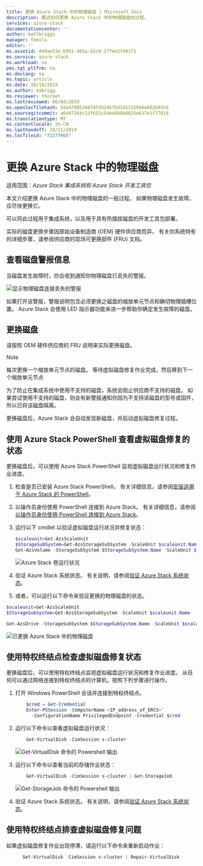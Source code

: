 ```yaml
---
title: 更换 Azure Stack 中的物理磁盘 | Microsoft Docs
description: 概述如何更换 Azure Stack 中的物理磁盘的过程。
services: azure-stack
documentationcenter: ''
author: mattbriggs
manager: femila
editor: ''
ms.assetid: 449ae53e-b951-401a-b2c9-17fee2f491f1
ms.service: azure-stack
ms.workload: na
pms.tgt_pltfrm: na
ms.devlang: na
ms.topic: article
ms.date: 10/10/2019
ms.author: mabrigg
ms.reviewer: thoroet
ms.lastreviewed: 06/04/2019
ms.openlocfilehash: 5da479853487dfd93467bd1413159d6e602b93c6
ms.sourcegitcommit: a6d47164c13f651c54ea0986d825e637e1f77018
ms.translationtype: MT
ms.contentlocale: zh-CN
ms.lasthandoff: 10/11/2019
ms.locfileid: "72277665"
---
```

# <a name="replace-a-physical-disk-in-azure-stack"></a>更换 Azure Stack 中的物理磁盘

适用范围：*Azure Stack 集成系统和 Azure Stack 开发工具包*

本文介绍更换 Azure Stack 中的物理磁盘的一般过程。 如果物理磁盘发生故障，应尽快更换它。

可以将此过程用于集成系统，以及用于具有热插拔磁盘的开发工具包部署。

实际的磁盘更换步骤因原始设备制造商 (OEM) 硬件供应商而异。 有关你系统特有的详细步骤，请参阅供应商的现场可更换部件 (FRU) 文档。

## <a name="review-disk-alert-information"></a>查看磁盘警报信息
当磁盘发生故障时，你会收到通知你物理磁盘已丢失的警报。

![显示物理磁盘连接丢失的警报](media/azure-stack-replace-disk/DiskAlert.png)

如果打开该警报，警报说明包含必须更换之磁盘的缩放单元节点和确切物理插槽位置。 Azure Stack 会使用 LED 指示器功能来进一步帮助你确定发生故障的磁盘。

## <a name="replace-the-disk"></a>更换磁盘

请按照 OEM 硬件供应商的 FRU 说明来实际更换磁盘。

> [!note]
> 每次更换一个缩放单元节点的磁盘。 等待虚拟磁盘修复作业完成，然后移到下一个缩放单元节点

为了防止在集成系统中使用不支持的磁盘，系统会阻止供应商不支持的磁盘。 如果尝试使用不支持的磁盘，则会有新警报通知你因为不支持该磁盘的型号或固件，所以已将该磁盘隔离。

更换磁盘后，Azure Stack 会自动发现新磁盘，并启动虚拟磁盘修复过程。

## <a name="check-the-status-of-virtual-disk-repair-using-azure-stack-powershell"></a>使用 Azure Stack PowerShell 查看虚拟磁盘修复的状态

更换磁盘后，可以使用 Azure Stack PowerShell 监视虚拟磁盘运行状况和修复作业进度。

1. 检查是否已安装 Azure Stack PowerShell。 有关详细信息，请参阅[安装适用于 Azure Stack 的 PowerShell](azure-stack-powershell-install.md)。
2. 以操作员身份使用 PowerShell 连接到 Azure Stack。 有关详细信息，请参阅[以操作员身份使用 PowerShell 连接到 Azure Stack](azure-stack-powershell-configure-admin.md)。
3. 运行以下 cmdlet 以验证虚拟磁盘运行状况并修复状态：
    ```powershell  
    $scaleunit=Get-AzsScaleUnit
    $StorageSubSystem=Get-AzsStorageSubSystem -ScaleUnit $scaleunit.Name
    Get-AzsVolume -StorageSubSystem $StorageSubSystem.Name -ScaleUnit $scaleunit.name | Select-Object VolumeLabel, OperationalStatus, RepairStatus
    ```

    ![Azure Stack 卷运行状况](media/azure-stack-replace-disk/get-azure-stack-volumes-health.png)

4. 验证 Azure Stack 系统状态。 有关说明，请参阅[验证 Azure Stack 系统状态](azure-stack-diagnostic-test.md)。
5. 或者，可以运行以下命令来验证更换的物理磁盘的状态。

```powershell  
$scaleunit=Get-AzsScaleUnit
$StorageSubSystem=Get-AzsStorageSubSystem -ScaleUnit $scaleunit.Name

Get-AzsDrive -StorageSubSystem $StorageSubSystem.Name -ScaleUnit $scaleunit.name | Sort-Object StorageNode,MediaType,PhysicalLocation | Format-Table Storagenode, Healthstatus, PhysicalLocation, Model, MediaType,  CapacityGB, CanPool, CannotPoolReason
```

![已更换 Azure Stack 中的物理磁盘](media/azure-stack-replace-disk/check-replaced-physical-disks-azure-stack.png)

## <a name="check-the-status-of-virtual-disk-repair-using-the-privileged-endpoint"></a>使用特权终结点检查虚拟磁盘修复状态
 
更换磁盘后，可以使用特权终结点监视虚拟磁盘运行状况和修复作业进度。 从任何可以通过网络连接到特权终结点的计算机，按照下列步骤进行操作。

1. 打开 Windows PowerShell 会话并连接到特权终结点。
    ```powershell
        $cred = Get-Credential
        Enter-PSSession -ComputerName <IP_address_of_ERCS>`
          -ConfigurationName PrivilegedEndpoint -Credential $cred
    ``` 
  
2. 运行以下命令以查看虚拟磁盘运行状况：
    ```powershell
        Get-VirtualDisk -CimSession s-cluster
    ```
   ![Get-VirtualDisk 命令的 Powershell 输出](media/azure-stack-replace-disk/GetVirtualDiskOutput.png)

3. 运行以下命令以查看当前的存储作业状态：
    ```powershell
        Get-VirtualDisk -CimSession s-cluster | Get-StorageJob
    ```
      ![Get-StorageJob 命令的 Powershell 输出](media/azure-stack-replace-disk/GetStorageJobOutput.png)

4. 验证 Azure Stack 系统状态。 有关说明，请参阅[验证 Azure Stack 系统状态](azure-stack-diagnostic-test.md)。


## <a name="troubleshoot-virtual-disk-repair-using-the-privileged-endpoint"></a>使用特权终结点排查虚拟磁盘修复问题

如果虚拟磁盘修复作业出现停滞，请运行以下命令来重新启动作业：
  ```powershell
        Get-VirtualDisk -CimSession s-cluster | Repair-VirtualDisk
  ``` 
